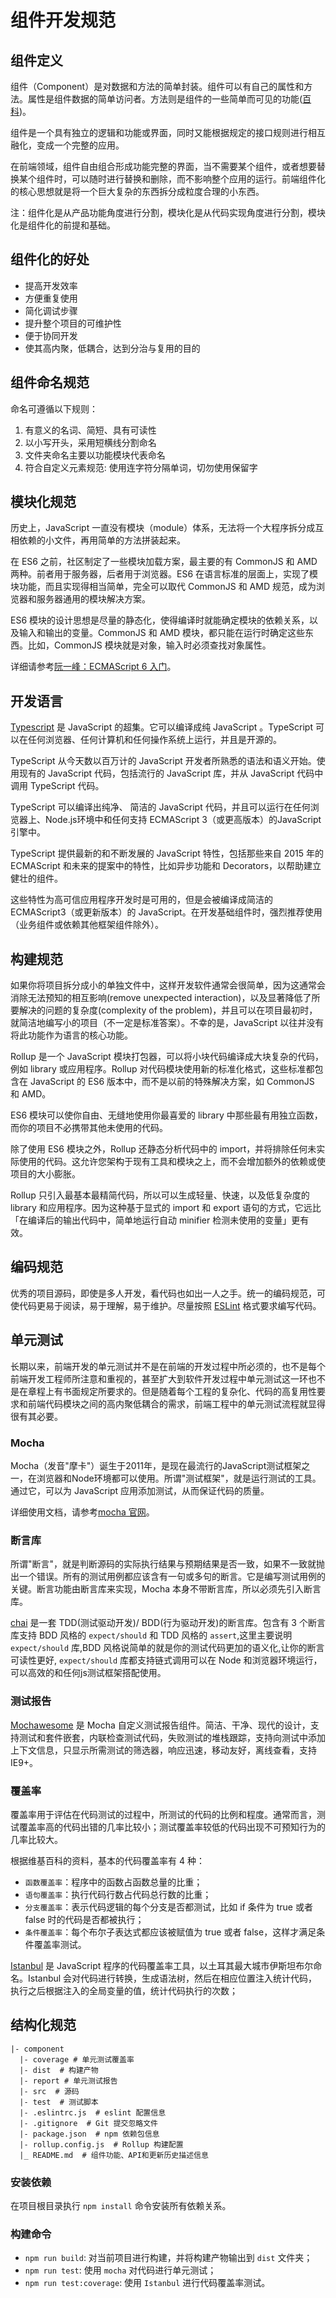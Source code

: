 # 组件开发规范

## 组件定义

组件（Component）是对数据和方法的简单封装。组件可以有自己的属性和方法。属性是组件数据的简单访问者。方法则是组件的一些简单而可见的功能([百科](https://baike.baidu.com/item/%E7%BB%84%E4%BB%B6/6902128?fr=aladdin))。

组件是一个具有独立的逻辑和功能或界面，同时又能根据规定的接口规则进行相互融化，变成一个完整的应用。

在前端领域，组件自由组合形成功能完整的界面，当不需要某个组件，或者想要替换某个组件时，可以随时进行替换和删除，而不影响整个应用的运行。前端组件化的核心思想就是将一个巨大复杂的东西拆分成粒度合理的小东西。

注：组件化是从产品功能角度进行分割，模块化是从代码实现角度进行分割，模块化是组件化的前提和基础。

## 组件化的好处

- 提高开发效率
- 方便重复使用
- 简化调试步骤
- 提升整个项目的可维护性
- 便于协同开发
- 使其高内聚，低耦合，达到分治与复用的目的

## 组件命名规范

命名可遵循以下规则：

1. 有意义的名词、简短、具有可读性
2. 以小写开头，采用短横线分割命名
3. 文件夹命名主要以功能模块代表命名
4. 符合自定义元素规范: 使用连字符分隔单词，切勿使用保留字

## 模块化规范

历史上，JavaScript 一直没有模块（module）体系，无法将一个大程序拆分成互相依赖的小文件，再用简单的方法拼装起来。

在 ES6 之前，社区制定了一些模块加载方案，最主要的有 CommonJS 和 AMD 两种。前者用于服务器，后者用于浏览器。ES6 在语言标准的层面上，实现了模块功能，而且实现得相当简单，完全可以取代 CommonJS 和 AMD 规范，成为浏览器和服务器通用的模块解决方案。

ES6 模块的设计思想是尽量的静态化，使得编译时就能确定模块的依赖关系，以及输入和输出的变量。CommonJS 和 AMD 模块，都只能在运行时确定这些东西。比如，CommonJS 模块就是对象，输入时必须查找对象属性。

详细请参考[阮一峰：ECMAScript 6 入门](http://es6.ruanyifeng.com/#docs/module)。

## 开发语言

[Typescript](https://www.tslang.cn/) 是 JavaScript 的超集。它可以编译成纯 JavaScript 。TypeScript 可以在任何浏览器、任何计算机和任何操作系统上运行，并且是开源的。

TypeScript 从今天数以百万计的 JavaScript 开发者所熟悉的语法和语义开始。使用现有的 JavaScript 代码，包括流行的 JavaScript 库，并从 JavaScript 代码中调用 TypeScript 代码。

TypeScript 可以编译出纯净、 简洁的 JavaScript 代码，并且可以运行在任何浏览器上、Node.js环境中和任何支持 ECMAScript 3（或更高版本）的JavaScript引擎中。

TypeScript 提供最新的和不断发展的 JavaScript 特性，包括那些来自 2015 年的 ECMAScript 和未来的提案中的特性，比如异步功能和 Decorators，以帮助建立健壮的组件。

这些特性为高可信应用程序开发时是可用的，但是会被编译成简洁的 ECMAScript3（或更新版本）的 JavaScript。在开发基础组件时，强烈推荐使用（业务组件或依赖其他框架组件除外）。

## 构建规范

如果你将项目拆分成小的单独文件中，这样开发软件通常会很简单，因为这通常会消除无法预知的相互影响(remove unexpected interaction)，以及显著降低了所要解决的问题的复杂度(complexity of the problem)，并且可以在项目最初时，就简洁地编写小的项目（不一定是标准答案）。不幸的是，JavaScript 以往并没有将此功能作为语言的核心功能。

Rollup 是一个 JavaScript 模块打包器，可以将小块代码编译成大块复杂的代码，例如 library 或应用程序。Rollup 对代码模块使用新的标准化格式，这些标准都包含在 JavaScript 的 ES6 版本中，而不是以前的特殊解决方案，如 CommonJS 和 AMD。

ES6 模块可以使你自由、无缝地使用你最喜爱的 library 中那些最有用独立函数，而你的项目不必携带其他未使用的代码。

除了使用 ES6 模块之外，Rollup 还静态分析代码中的 import，并将排除任何未实际使用的代码。这允许您架构于现有工具和模块之上，而不会增加额外的依赖或使项目的大小膨胀。

Rollup 只引入最基本最精简代码，所以可以生成轻量、快速，以及低复杂度的 library 和应用程序。因为这种基于显式的 import 和 export 语句的方式，它远比「在编译后的输出代码中，简单地运行自动 minifier 检测未使用的变量」更有效。

## 编码规范

优秀的项目源码，即使是多人开发，看代码也如出一人之手。统一的编码规范，可使代码更易于阅读，易于理解，易于维护。尽量按照 [ESLint](https://cn.eslint.org/) 格式要求编写代码。

## 单元测试

长期以来，前端开发的单元测试并不是在前端的开发过程中所必须的，也不是每个前端开发工程师所注意和重视的，甚至扩大到软件开发过程中单元测试这一环也不是在章程上有书面规定所要求的。但是随着每个工程的复杂化、代码的高复用性要求和前端代码模块之间的高内聚低耦合的需求，前端工程中的单元测试流程就显得很有其必要。

### Mocha

Mocha（发音"摩卡"）诞生于2011年，是现在最流行的JavaScript测试框架之一，在浏览器和Node环境都可以使用。所谓"测试框架"，就是运行测试的工具。通过它，可以为 JavaScript 应用添加测试，从而保证代码的质量。

详细使用文档，请参考[mocha 官网](http://www.mochajs.org/)。

### 断言库

所谓"断言"，就是判断源码的实际执行结果与预期结果是否一致，如果不一致就抛出一个错误。所有的测试用例都应该含有一句或多句的断言。它是编写测试用例的关键。断言功能由断言库来实现，Mocha 本身不带断言库，所以必须先引入断言库。

[chai](https://www.chaijs.com/) 是一套 TDD(测试驱动开发)/ BDD(行为驱动开发)的断言库。包含有 3 个断言库支持 BDD 风格的 `expect/should` 和 TDD 风格的 `assert`,这里主要说明 `expect/should` 库,BDD 风格说简单的就是你的测试代码更加的语义化,让你的断言可读性更好, `expect/should` 库都支持链式调用可以在 Node 和浏览器环境运行，可以高效的和任何js测试框架搭配使用。

### 测试报告

[Mochawesome](http://adamgruber.github.io/mochawesome/) 是 Mocha 自定义测试报告组件。简洁、干净、现代的设计，支持测试和套件嵌套，内联检查测试代码，失败测试的堆栈跟踪，支持向测试中添加上下文信息，只显示所需测试的筛选器，响应迅速，移动友好，离线查看，支持IE9+。

### 覆盖率

覆盖率用于评估在代码测试的过程中，所测试的代码的比例和程度。通常而言，测试覆盖率高的代码出错的几率比较小；测试覆盖率较低的代码出现不可预知行为的几率比较大。

根据维基百科的资料，基本的代码覆盖率有 4 种：

- `函数覆盖率`：程序中的函数占函数总量的比重；
- `语句覆盖率`：执行代码行数占代码总行数的比重；
- `分支覆盖率`：表示代码逻辑的每个分支是否都测试，比如 if 条件为 true 或者 false 时的代码是否都被执行；
- `条件覆盖率`：每个布尔子表达式都应该被赋值为 true 或者 false，这样才满足条件覆盖率测试。

[Istanbul](https://istanbul.js.org/) 是 JavaScript 程序的代码覆盖率工具，以土耳其最大城市伊斯坦布尔命名。Istanbul 会对代码进行转换，生成语法树，然后在相应位置注入统计代码，执行之后根据注入的全局变量的值，统计代码执行的次数；

## 结构化规范

```
|- component
  |- coverage # 单元测试覆盖率
  |- dist  # 构建产物
  |- report # 单元测试报告   
  |- src  # 源码
  |- test  # 测试脚本
  |- .eslintrc.js  # eslint 配置信息
  |- .gitignore  # Git 提交忽略文件
  |- package.json  # npm 依赖包信息
  |- rollup.config.js  # Rollup 构建配置
  |_ README.md  # 组件功能、API和更新历史描述信息
```

### 安装依赖

在项目根目录执行 `npm install` 命令安装所有依赖关系。

### 构建命令

- `npm run build`: 对当前项目进行构建，并将构建产物输出到 `dist` 文件夹；
- `npm run test`: 使用 `mocha` 对代码进行单元测试；
- `npm run test:coverage`: 使用 `Istanbul` 进行代码覆盖率测试。